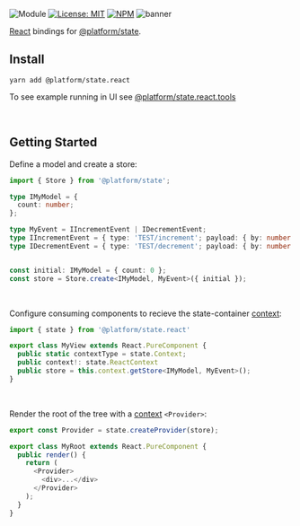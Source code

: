 ![Module](https://img.shields.io/badge/%40platform-state.react-%23EA4E7E.svg)
[![License: MIT](https://img.shields.io/badge/license-MIT-blue.svg)](https://opensource.org/licenses/MIT)
[![NPM](https://img.shields.io/npm/v/@platform/state.react.svg?colorB=blue&style=flat)](https://www.npmjs.com/package/@platform/state.react)
![banner](https://platform.sfo2.digitaloceanspaces.com/repo-banners/state.react.png)

[React](https://reactjs.org) bindings for [@platform/state](../state).


## Install

    yarn add @platform/state.react

To see example running in UI see [@platform/state.react.tools](../state.react.tools)


<p>&nbsp;<p>



## Getting Started

Define a model and create a store:

```typescript
import { Store } from '@platform/state';

type IMyModel = {
  count: number;
};

type MyEvent = IIncrementEvent | IDecrementEvent;
type IIncrementEvent = { type: 'TEST/increment'; payload: { by: number } };
type IDecrementEvent = { type: 'TEST/decrement'; payload: { by: number } };


const initial: IMyModel = { count: 0 };
const store = Store.create<IMyModel, MyEvent>({ initial });

```


<p>&nbsp;<p>


Configure consuming components to recieve the state-container [context](https://reactjs.org/docs/context.html):

```typescript
import { state } from '@platform/state.react'

export class MyView extends React.PureComponent {
  public static contextType = state.Context;
  public context!: state.ReactContext
  public store = this.context.getStore<IMyModel, MyEvent>();
}
```


<p>&nbsp;<p>


Render the root of the tree with a [context](https://reactjs.org/docs/context.html) `<Provider>`:

```typescript
export const Provider = state.createProvider(store);

export class MyRoot extends React.PureComponent {
  public render() {
    return (
      <Provider>
        <div>...</div>
      </Provider>
    );
  }
}
```
